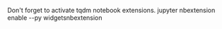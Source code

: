 Don't forget to activate tqdm notebook extensions.
jupyter nbextension enable --py widgetsnbextension
